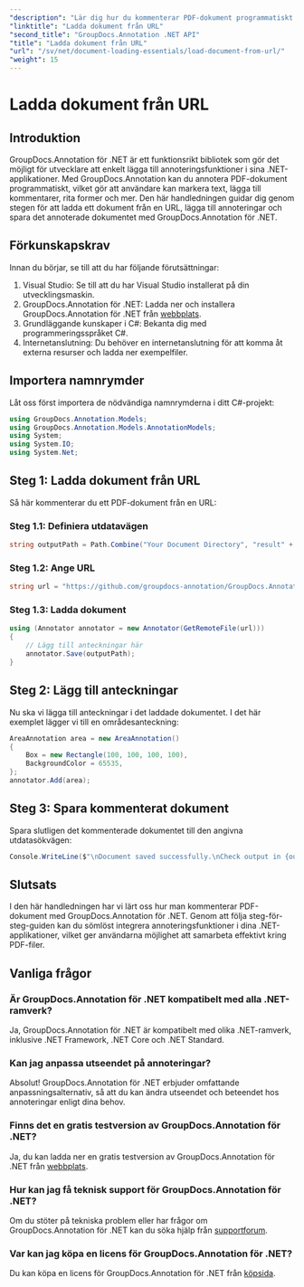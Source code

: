 ```yaml
---
"description": "Lär dig hur du kommenterar PDF-dokument programmatiskt med GroupDocs.Annotation för .NET. Steg-för-steg-handledning med kodexempel."
"linktitle": "Ladda dokument från URL"
"second_title": "GroupDocs.Annotation .NET API"
"title": "Ladda dokument från URL"
"url": "/sv/net/document-loading-essentials/load-document-from-url/"
"weight": 15
---
```


# Ladda dokument från URL

## Introduktion
GroupDocs.Annotation för .NET är ett funktionsrikt bibliotek som gör det möjligt för utvecklare att enkelt lägga till annoteringsfunktioner i sina .NET-applikationer. Med GroupDocs.Annotation kan du annotera PDF-dokument programmatiskt, vilket gör att användare kan markera text, lägga till kommentarer, rita former och mer. Den här handledningen guidar dig genom stegen för att ladda ett dokument från en URL, lägga till annoteringar och spara det annoterade dokumentet med GroupDocs.Annotation för .NET.
## Förkunskapskrav
Innan du börjar, se till att du har följande förutsättningar:
1. Visual Studio: Se till att du har Visual Studio installerat på din utvecklingsmaskin.
2. GroupDocs.Annotation för .NET: Ladda ner och installera GroupDocs.Annotation för .NET från [webbplats](https://releases.groupdocs.com/annotation/net/).
3. Grundläggande kunskaper i C#: Bekanta dig med programmeringsspråket C#.
4. Internetanslutning: Du behöver en internetanslutning för att komma åt externa resurser och ladda ner exempelfiler.

## Importera namnrymder
Låt oss först importera de nödvändiga namnrymderna i ditt C#-projekt:
```csharp
using GroupDocs.Annotation.Models;
using GroupDocs.Annotation.Models.AnnotationModels;
using System;
using System.IO;
using System.Net;
```
## Steg 1: Ladda dokument från URL
Så här kommenterar du ett PDF-dokument från en URL:
### Steg 1.1: Definiera utdatavägen
```csharp
string outputPath = Path.Combine("Your Document Directory", "result" + Path.GetExtension("input.pdf"));
```
### Steg 1.2: Ange URL
```csharp
string url = "https://github.com/groupdocs-annotation/GroupDocs.Annotation-for-.NET/blob/master/Examples/Resources/SampleFiles/input.pdf?raw=true";
```
### Steg 1.3: Ladda dokument
```csharp
using (Annotator annotator = new Annotator(GetRemoteFile(url)))
{
    // Lägg till anteckningar här
    annotator.Save(outputPath);
}
```
## Steg 2: Lägg till anteckningar
Nu ska vi lägga till anteckningar i det laddade dokumentet. I det här exemplet lägger vi till en områdesanteckning:
```csharp
AreaAnnotation area = new AreaAnnotation()
{
    Box = new Rectangle(100, 100, 100, 100),
    BackgroundColor = 65535,
};
annotator.Add(area);
```
## Steg 3: Spara kommenterat dokument
Spara slutligen det kommenterade dokumentet till den angivna utdatasökvägen:
```csharp
Console.WriteLine($"\nDocument saved successfully.\nCheck output in {outputPath}.");
```

## Slutsats
I den här handledningen har vi lärt oss hur man kommenterar PDF-dokument med GroupDocs.Annotation för .NET. Genom att följa steg-för-steg-guiden kan du sömlöst integrera annoteringsfunktioner i dina .NET-applikationer, vilket ger användarna möjlighet att samarbeta effektivt kring PDF-filer.

## Vanliga frågor
### Är GroupDocs.Annotation för .NET kompatibelt med alla .NET-ramverk?
Ja, GroupDocs.Annotation för .NET är kompatibelt med olika .NET-ramverk, inklusive .NET Framework, .NET Core och .NET Standard.
### Kan jag anpassa utseendet på annoteringar?
Absolut! GroupDocs.Annotation för .NET erbjuder omfattande anpassningsalternativ, så att du kan ändra utseendet och beteendet hos annoteringar enligt dina behov.
### Finns det en gratis testversion av GroupDocs.Annotation för .NET?
Ja, du kan ladda ner en gratis testversion av GroupDocs.Annotation för .NET från [webbplats](https://releases.groupdocs.com/).
### Hur kan jag få teknisk support för GroupDocs.Annotation för .NET?
Om du stöter på tekniska problem eller har frågor om GroupDocs.Annotation för .NET kan du söka hjälp från [supportforum](https://forum.groupdocs.com/c/annotation/10).
### Var kan jag köpa en licens för GroupDocs.Annotation för .NET?
Du kan köpa en licens för GroupDocs.Annotation för .NET från [köpsida](https://purchase.groupdocs.com/buy).